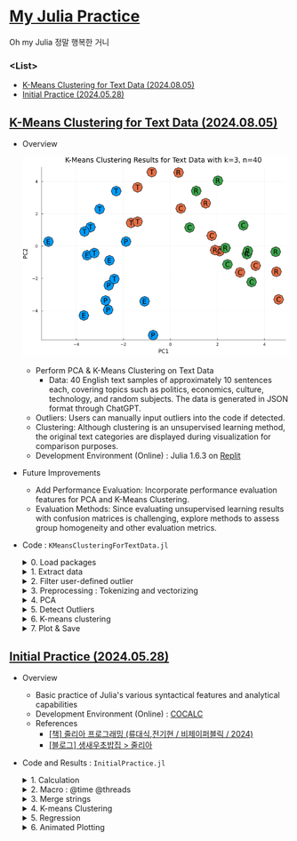 # [My Julia Practice](/README.md#julia)

Oh my Julia 정말 행복한 거니


### \<List>

- [K-Means Clustering for Text Data (2024.08.05)](#k-means-clustering-for-text-data-20240805)
- [Initial Practice (2024.05.28)](#initial-practice-20240528)


## [K-Means Clustering for Text Data (2024.08.05)](#list)

- Overview

  ![K-Means Clustering For Text Data](./Images/text_kmeans.png)

  - Perform PCA & K-Means Clustering on Text Data
    - Data: 40 English text samples of approximately 10 sentences each, covering topics such as politics, economics, culture, technology, and random subjects. The data is generated in JSON format through ChatGPT.
  - Outliers: Users can manually input outliers into the code if detected.
  - Clustering: Although clustering is an unsupervised learning method, the original text categories are displayed during visualization for comparison purposes.
  - Development Environment (Online) : Julia 1.6.3 on [Replit](https://replit.com/)
- Future Improvements
  - Add Performance Evaluation: Incorporate performance evaluation features for PCA and K-Means Clustering.
  - Evaluation Methods: Since evaluating unsupervised learning results with confusion matrices is challenging, explore methods to assess group homogeneity and other evaluation metrics.
- Code : `KMeansClusteringForTextData.jl`
  <details>
    <summary>0. Load packages</summary>

  ```julia
  using Pkg

  # Check and install required packages if not already installed
  function install_if_needed(pkg::String)
      """
      Checks if a package is installed. If not, installs it.
      
      # Arguments
      - `pkg::String`: The name of the package to check and install.
      """
      if !haskey(Pkg.project().dependencies, pkg)
          println("Installing package $pkg...")
          Pkg.add(pkg)
      else
          println("Package $pkg is already installed.")
      end
  end

  # List of packages to check and install
  packages = [
      "JSON",
      "Random",
      "StatsBase",
      "Clustering",
      "Plots",
      "Distances",
      "LinearAlgebra",
      "Colors"
  ]

  # Install missing packages
  for pkg in packages
      install_if_needed(pkg)
  end

  using JSON
  using Random
  using StatsBase
  using Clustering
  using Plots
  using Distances
  using LinearAlgebra
  using Colors
  ```
  </details>
  <details>
    <summary>1. Extract data</summary>

  ```julia
  # Load texts from a JSON file
  function load_texts_from_json(file_path::String)
      """
      Loads text data from a JSON file.
      
      # Arguments
      - `file_path::String`: The path to the JSON file.
      
      # Returns
      - A list of text data from the JSON file.
      """
      data = JSON.parsefile(file_path)
      return data["texts"]
  end

  texts_data = load_texts_from_json("texts.json")
  println("Successfully loaded $(length(texts_data)) texts from the JSON file.")

  # Extract contents and categories from the text data
  indices = [item["index"] for item in texts_data]
  contents = [item["content"] for item in texts_data]
  categories = [item["category"] for item in texts_data]
  ```
  </details>
  <details>
    <summary>2. Filter user-defined outlier</summary>

  ```julia
  # Function to filter outliers
  function filter_outliers(X, indices_to_exclude)
      """
      Filters out specified outlier indices from the dataset.

      # Arguments
      - `X::Matrix{Float64}`: The dataset matrix.
      - `indices_to_exclude::Vector{Int}`: Indices of outliers to exclude.

      # Returns
      - A matrix with outliers filtered out.
      """
      return hcat([X[:, i] for i in 1:size(X, 2) if i ∉ indices_to_exclude]...)
  end

  # User-defined outlier indices (for further adjustments)
  user_outlier_indices = []

  # Filter contents and categories based on filtered_indices
  filtered_indices = vec(filter_outliers(reshape(indices, 1, length(indices)), user_outlier_indices))
  filtered_contents = [contents[i] for i in filtered_indices]
  filtered_categories = [categories[i] for i in filtered_indices]
  println("Filtered out $(length(user_outlier_indices)) user-defined outliers. Remaining data points: $(length(filtered_indices)).")
  ```
  </details>
  <details>
    <summary>3. Preprocessing : Tokenizing and vectorizing</summary>

  ```julia
  # Preprocess text by tokenizing and lowercasing
  function preprocess(text)
      """
      Preprocesses text by splitting into words and converting to lowercase.
      
      # Arguments
      - `text::String`: The text to preprocess.
      
      # Returns
      - A list of words from the preprocessed text.
      """
      words = split(lowercase(text), r"[^\w]+")
      filter!(word -> word != "", words)
      return words
  end

  # Create a corpus from the contents
  corpus = [preprocess(text) for text in filtered_contents]
  vocab = unique(reduce(vcat, corpus))
  println("Finished preprocessing texts.")

  # Convert text to vectors based on vocabulary
  function vectorize(text, vocab)
      """
      Converts a list of words to a vector based on the given vocabulary.

      # Arguments
      - `text::Vector{String}`: The list of words to vectorize.
      - `vocab::Vector{String}`: The vocabulary to use for vectorization.

      # Returns
      - A vector representing the frequency of each word in the vocabulary.
      """
      counts = countmap(text)
      return [get(counts, word, 0) for word in vocab]
  end

  # Vectorize all texts
  vectors = [vectorize(text, vocab) for text in corpus]
  X = hcat(vectors...)
  println("Finished vectorizing texts.")
  ```
  </details>
  <details>
    <summary>4. PCA</summary>

  ```julia
  # Perform PCA for dimensionality reduction
  function pca(X; k=2)
      """
      Applies Principal Component Analysis (PCA) for dimensionality reduction.

      # Arguments
      - `X::Matrix{Float64}`: The data matrix to reduce.
      - `k::Int`: The number of principal components to keep (default is 2).

      # Returns
      - A matrix with reduced dimensions based on PCA.
      """
      X_centered = X .- mean(X, dims=2)
      cov_matrix = X_centered * X_centered' / (size(X, 2) - 1)
      eigenvalues, eigenvectors = eigen(cov_matrix)
      sorted_indices = sortperm(eigenvalues, rev=true)
      top_indices = sorted_indices[1:k]
      return eigenvectors[:, top_indices]' * X_centered
  end

  # Perform PCA
  X_reduced = pca(X; k=2)
  println("Finished PCA.")
  ```
  </details>
  <details>
    <summary>5. Detect Outliers</summary>

  ```julia
  # Detect outliers from PCA results
  function detect_outliers_pca(X_reduced; iqr_multiplier=1.5)
      """
      Detects outliers based on the PCA results using IQR.

      # Arguments
      - `X_reduced::Matrix{Float64}`: The PCA-reduced data matrix.
      - `iqr_multiplier::Float64`: The multiplier for IQR to determine outliers.

      # Returns
      - Indices of the detected outliers.
      """
      n = size(X_reduced, 2)
      outlier_indices = Int[]

      for j in 1:size(X_reduced, 1)
          pc_values = X_reduced[j, :]
          q1 = quantile(pc_values, 0.25)
          q3 = quantile(pc_values, 0.75)
          iqr = q3 - q1
          lower_bound = q1 - iqr_multiplier * iqr
          upper_bound = q3 + iqr_multiplier * iqr
          outlier_indices_for_pc = findall(x -> x < lower_bound || x > upper_bound, pc_values)
          append!(outlier_indices, outlier_indices_for_pc)
      end

      return unique(outlier_indices)
  end

  # Function to print outlier texts
  function print_outlier_texts(texts, indices)
      """
      Prints the indices and truncated contents of texts that are considered outliers.

      # Arguments
      - `texts::Vector{String}`: The list of text contents.
      - `indices::Vector{Int}`: Indices of texts that are considered outliers.
      """
      if length(indices) > 0
          println("Detected outliers based on PCA:")
          for index in indices
              text = texts[index]
              truncated_text = length(text) > 50 ? text[1:50] * " ……" : text
              println("  Index $(filtered_indices[index]): $truncated_text")
          end
      else
          println("No outliers detected based on PCA.")
      end
  end

  # Detect outliers from PCA results
  outlier_indices = detect_outliers_pca(X_reduced)

  # Print detected outliers
  print_outlier_texts(filtered_contents, outlier_indices)
  ```
  </details>
  <details>
    <summary>6. K-means clustering</summary>

  ```julia
  # Perform K-means clustering
  function perform_kmeans(X, k; distance=Euclidean())
      """
      Performs K-means clustering on the data matrix.

      # Arguments
      - `X::Matrix{Float64}`: The data matrix to cluster.
      - `k::Int`: The number of clusters.
      - `distance::Function`: The distance function to use (default is Euclidean).

      # Returns
      - A Clustering.KMeans result.
      """
      return kmeans(X, k; distance=distance)
  end

  k = 3  # Set the desired number of clusters
  result = perform_kmeans(X, k)
  labels = result.assignments
  println("Finished K-means clustering with k=$k, n=$(length(filtered_indices)).")
  ```
  </details>
  <details>
    <summary>7. Plot & Save</summary>

  ```julia
  # Map categories to marker initials
  category_to_initial = Dict(
      "politics" => "P",
      "economics" => "E",
      "culture" => "C",
      "technology" => "T",
      "random" => "R"
  )
  marker_initials = [category_to_initial[category] for category in filtered_categories]

  # Plot clusters with category initials
  function save_clusters_plot(X_reduced, labels, marker_initials, k, filename="text_kmeans.png")
      """
      Saves a scatter plot of clustered data with category initials.

      # Arguments
      - `X_reduced::Matrix{Float64}`: The data matrix with reduced dimensions.
      - `labels::Vector{Int}`: Cluster labels for each data point.
      - `marker_initials::Vector{String}`: Initials representing categories.
      - `k::Int`: The number of clusters.
      - `filename::String`: The file name to save the plot (default is "text_kmeans.png").
      """
      p = scatter(X_reduced[1, :], X_reduced[2, :], group=labels, color=labels, 
                  legend=false, marker=:o, markersize=10,  # Adjust marker size here
                  title="K-Means Clustering Results for Text Data with k=$k, n=$(length(filtered_indices))",
                  xlabel="PC1", ylabel="PC2", size=(800, 600))

      # Add text annotations for category initials
      scatter!(X_reduced[1, :], X_reduced[2, :], marker=:o, markersize=15, color=labels)
      for i in 1:size(X_reduced, 2)
          annotate!(
              X_reduced[1, i],
              X_reduced[2, i],
              text(marker_initials[i])
          )
      end

      savefig(filename)
  end

  # Plot clusters with category initials
  save_clusters_plot(X_reduced, labels, marker_initials, k)
  println("Cluster plot saved to file.")
  ```
  </details>


## [Initial Practice (2024.05.28)](#list)

- Overview
  - Basic practice of Julia's various syntactical features and analytical capabilities
  - Development Environment (Online) : [COCALC](https://cocalc.com/)
  - References
    - [[책] 줄리아 프로그래밍 (류대식,전기현 / 비제이퍼블릭 / 2024)](https://search.shopping.naver.com/book/catalog/47287220619)
    - [[블로그] 생새우초밥집 > 줄리아](https://freshrimpsushi.github.io/ko/categories/줄리아/)
- Code and Results : `InitialPractice.jl`
  <details>
    <summary>1. Calculation</summary>

  ```julia
  println(1 + 20 + 4)
  println(+(1, 20, 4))
  println()

  x = 2
  println(2x)
  println()

  for i ∈ 0:0.2:2
      println("sin^2($i π) + cos^2($i π) = ", sin(i * π)^2 + cos(i * π)^2)
  end
  # What is the difference between sin() and sin.()?
  ```
  ```txt
  25
  25

  4

  sin^2(0.0 π) + cos^2(0.0 π) = 1.0

  sin^2(0.2 π) + cos^2(0.2 π) = 1.0
  sin^2(0.4 π) + cos^2(0.4 π) = 0.9999999999999999
  sin^2(0.6 π) + cos^2(0.6 π) = 1.0
  sin^2(0.8 π) + cos^2(0.8 π) = 1.0
  sin^2(1.0 π) + cos^2(1.0 π) = 1.0
  sin^2(1.2 π) + cos^2(1.2 π) = 0.9999999999999999
  sin^2(1.4 π) + cos^2(1.4 π) = 1.0
  sin^2(1.6 π) + cos^2(1.6 π) = 1.0
  sin^2(1.8 π) + cos^2(1.8 π) = 1.0000000000000002
  sin^2(2.0 π) + cos^2(2.0 π) = 1.0
  ```
  </details>
  <details>
    <summary>2. Macro : @time @threads</summary>

  ```julia
  using Base.Threads


  # 2.1 @time

  x = zeros(3)

  @time for i ∈ 1:10_000
      x += rand(3)
  end
  println()


  # 2.2 @threads

  Threads.nthreads() = 16                    # no physical multi-core
  println(Threads.nthreads())
  println()

  @time for i ∈ 1:20
      print(i, " ")
  end
  println()

  @time @threads for i ∈ 1:20
      print(i, " ")
  end
  println()
  ```
  ```txt
    0.107893 seconds (148.09 k allocations: 10.412 MiB, 99.20% compilation time)

  16

  1 2 3 4 5 6 7 8 9 10 11 12 13 14 15 16 17 18 19 20 
    0.000255 seconds (462 allocations: 11.062 KiB)

  1 2 3 4 5 6 7 8 9 10 11 12 13 14 15 16 17 18 19 20 
    0.182614 seconds (39.54 k allocations: 2.568 MiB, 95.79% compilation time)
  ```
  </details>
  <details>
    <summary>3. Merge strings</summary>

  ```julia
  println(join(["Hello", "World"], ""))
  println("Hello" * "World")
  ```
  ```txt
  HelloWorld
  HelloWorld
  ```
  </details>
  <details>
    <summary>4. K-means Clustering</summary>

  ```julia
  # https://freshrimpsushi.github.io/ko/posts/3572/

  using RDatasets, Clustering, Plots

  # RDatasets.datasets()                                     # list datasets in RDatasets
  data = dataset("datasets", "iris")[:, 1:4]
  data = Array(data)'

  results = kmeans(data, 3, display=:iter)
  println()
  println(results.centers)
  println()
  println(results.counts)
  println()

  names = ["sepallength", "sepalwidth"]                      # hope to call them from the dataset but ……
  markers = [:circle, :utriangle, :xcross]

  p = plot(dpi = 300, legend = :none)
  for i in 1:3
      i_cluster = findall(x -> x == i, results.assignments)
      scatter!(
          p, data[1, i_cluster], data[2, i_cluster],
          marker = markers[i],
          ms = 6,
          xlabel = names[1],
          ylabel = names[2]
      )
  end
  display(p)

  png(p, "Images/iris_kmeans.png")
  ```
  ```txt
    Iters               objv        objv-change | affected 
  -------------------------------------------------------------
        0       1.577500e+02
        1       9.988221e+01      -5.786779e+01 |        2
        2       8.774180e+01      -1.214041e+01 |        2
        3       8.495218e+01      -2.789621e+00 |        2
        4       8.401278e+01      -9.394005e-01 |        2
        5       8.304698e+01      -9.657970e-01 |        2
        6       8.174960e+01      -1.297380e+00 |        2
        7       8.080638e+01      -9.432261e-01 |        2
        8       7.987358e+01      -9.327962e-01 |        2
        9       7.934436e+01      -5.292157e-01 |        2
      10       7.892131e+01      -4.230544e-01 |        2
      11       7.885567e+01      -6.564390e-02 |        0
      12       7.885567e+01       0.000000e+00 |        0
  K-means converged with 12 iterations (objv = 78.85566582597659)

  [6.853846153846153 5.005999999999999 5.88360655737705; 3.0769230769230766 3.428000000000001 2.740983606557377; 5.715384615384615 1.4620000000000002 4.388524590163935; 2.053846153846153 0.2459999999999999 1.4344262295081966]

  [39, 50, 61]
  ```
  ![K-means Clustering](./Images/iris_kmeans.png)
  </details>
  <details>
    <summary>5. Regression</summary>

  ```julia
  # https://freshrimpsushi.github.io/ko/posts/2493/#fn:1

  using GLM, RDatasets

  faithful = dataset("datasets", "faithful")

  out1 = lm(@formula(Waiting ~ Eruptions), faithful)
  ```
  ```txt
  StatsModels.TableRegressionModel{LinearModel{GLM.LmResp{Vector{Float64}}, GLM.DensePredChol{Float64, LinearAlgebra.CholeskyPivoted{Float64, Matrix{Float64}, Vector{Int64}}}}, Matrix{Float64}}

  Waiting ~ 1 + Eruptions

  Coefficients:
  ───────────────────────────────────────────────────────────────────────
                Coef.  Std. Error      t  Pr(>|t|)  Lower 95%  Upper 95%
  ───────────────────────────────────────────────────────────────────────
  (Intercept)  33.4744    1.15487   28.99    <1e-84    31.2007    35.7481
  Eruptions    10.7296    0.314753  34.09    <1e-99    10.11      11.3493
  ───────────────────────────────────────────────────────────────────────
  ```
  </details>
  <details>
    <summary>6. Animated Plotting</summary>

  ```julia
  # https://freshrimpsushi.github.io/ko/posts/3556/

  using Plots

  θ = range(0, 2π, length=100)
  x = sin.(2θ * 2)
  y = cos.(2θ * 2)
  z = θ

  anim = @animate for i ∈ 0:3:360
      plot(x, y, z, xlabel="x", ylabel="y", zlabel="z", camera=(i,30), title="azimuth = $i")
  end
  gif(anim, "Images/helix.gif", fps=50)
  ```
  ```txt
  [ Info: Saved animation to /home/user/helix.gif
  ```
  ![helix](./Images/helix.gif)
  </details>
